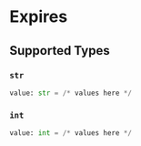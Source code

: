 # Expires


## Supported Types

### `str`

```python
value: str = /* values here */
```

### `int`

```python
value: int = /* values here */
```

